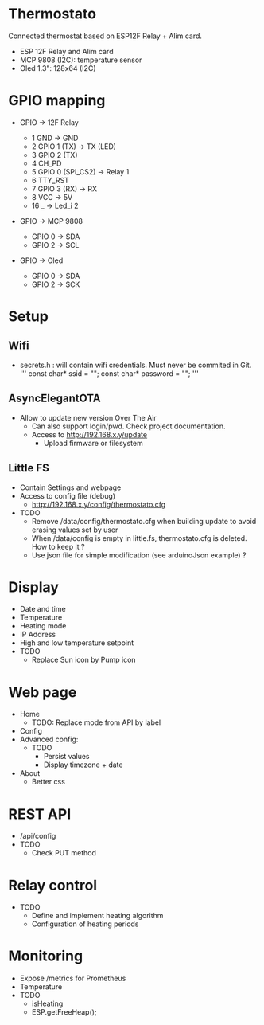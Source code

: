 # Thermostato
Connected thermostat based on ESP12F Relay + Alim card.

- ESP 12F Relay and Alim card
- MCP 9808 (I2C): temperature sensor
- Oled 1.3": 128x64 (I2C)

# GPIO mapping
- GPIO -> 12F Relay
  - 1 GND -> GND
  - 2 GPIO 1 (TX) -> TX (LED)
  - 3 GPIO 2 (TX)
  - 4 CH_PD
  - 5 GPIO 0 (SPI_CS2) -> Relay 1
  - 6 TTY_RST
  - 7 GPIO 3 (RX) -> RX
  - 8 VCC -> 5V
  - 16 _ -> Led_i 2

- GPIO -> MCP 9808
  - GPIO 0 -> SDA
  - GPIO 2 -> SCL

- GPIO -> Oled
  - GPIO 0 -> SDA
  - GPIO 2 -> SCK

# Setup
## Wifi
- secrets.h : will contain wifi credentials. Must never be commited in Git.
'''
const char* ssid = "";
const char* password = "";
'''

## AsyncElegantOTA
- Allow to update new version Over The Air
  - Can also support login/pwd. Check project documentation.
  - Access to http://192.168.x.y/update
    - Upload firmware or filesystem


## Little FS
- Contain Settings and webpage
- Access to config file (debug)
  - http://192.168.x.y/config/thermostato.cfg
- TODO
  - Remove /data/config/thermostato.cfg when building update to avoid erasing values set by user
  - When /data/config is empty in little.fs, thermostato.cfg is deleted. How to keep it ?
  - Use json file for simple modification (see arduinoJson example) ?

# Display
- Date and time
- Temperature
- Heating mode
- IP Address
- High and low temperature setpoint
- TODO
  - Replace Sun icon by Pump icon

# Web page
- Home
  - TODO: Replace mode from API by label
- Config
- Advanced config: 
  - TODO
    - Persist values
    - Display timezone + date
- About
  - Better css

# REST API
- /api/config
- TODO
  - Check PUT method

# Relay control
- TODO
  - Define and implement heating algorithm
  - Configuration of heating periods

# Monitoring
  - Expose /metrics for Prometheus
  - Temperature
  - TODO
    - isHeating
    - ESP.getFreeHeap();
